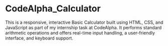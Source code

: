 # CodeAlpha_Calculator
This is a responsive, interactive Basic Calculator built using HTML, CSS, and JavaScript as part of my internship task at CodeAlpha. It performs standard arithmetic operations and offers real-time input handling, a user-friendly interface, and keyboard support.
